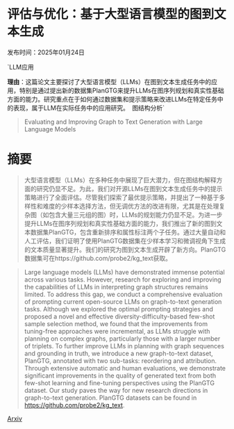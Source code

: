 # 评估与优化：基于大型语言模型的图到文本生成

发布时间：2025年01月24日

`LLM应用

**理由**：这篇论文主要探讨了大型语言模型（LLMs）在图到文本生成任务中的应用，特别是通过提出新的数据集PlanGTG来提升LLMs在图序列规划和真实性基础方面的能力。研究重点在于如何通过数据集和提示策略来改进LLMs在特定任务中的表现，属于LLM在实际任务中的应用研究。` `图结构分析`

> Evaluating and Improving Graph to Text Generation with Large Language Models

# 摘要

> 大型语言模型（LLMs）在多种任务中展现了巨大潜力，但在图结构解释方面的研究仍显不足。为此，我们对开源LLMs在图到文本生成任务中的提示策略进行了全面评估。尽管我们探索了最优提示策略，并提出了一种基于多样性和难度的少样本选择方法，但无调优方法的改进有限，尤其是在处理复杂图（如包含大量三元组的图）时，LLMs的规划能力仍显不足。为进一步提升LLMs在图序列规划和真实性基础方面的能力，我们推出了新的图到文本数据集PlanGTG，包含重新排序和属性标注两个子任务。通过大量自动和人工评估，我们证明了使用PlanGTG数据集在少样本学习和微调视角下生成的文本质量显著提升。我们的研究为图到文本生成开辟了新方向。PlanGTG数据集可在https://github.com/probe2/kg_text获取。

> Large language models (LLMs) have demonstrated immense potential across various tasks. However, research for exploring and improving the capabilities of LLMs in interpreting graph structures remains limited. To address this gap, we conduct a comprehensive evaluation of prompting current open-source LLMs on graph-to-text generation tasks. Although we explored the optimal prompting strategies and proposed a novel and effective diversity-difficulty-based few-shot sample selection method, we found that the improvements from tuning-free approaches were incremental, as LLMs struggle with planning on complex graphs, particularly those with a larger number of triplets. To further improve LLMs in planning with graph sequences and grounding in truth, we introduce a new graph-to-text dataset, PlanGTG, annotated with two sub-tasks: reordering and attribution. Through extensive automatic and human evaluations, we demonstrate significant improvements in the quality of generated text from both few-shot learning and fine-tuning perspectives using the PlanGTG dataset. Our study paves the way for new research directions in graph-to-text generation. PlanGTG datasets can be found in https://github.com/probe2/kg_text.

[Arxiv](https://arxiv.org/abs/2501.14497)